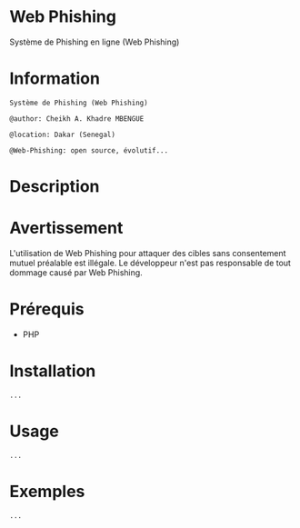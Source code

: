 Web Phishing
============
Système de Phishing en ligne (Web Phishing)

Information
===========
```
Système de Phishing (Web Phishing)

@author: Cheikh A. Khadre MBENGUE

@location: Dakar (Senegal)

@Web-Phishing: open source, évolutif...
```

Description
===========


Avertissement
=============
L'utilisation de Web Phishing pour attaquer des cibles sans consentement mutuel préalable est illégale. Le développeur n'est pas responsable de tout dommage causé par Web Phishing.

Prérequis
=========

* PHP

Installation
============

```
...
```

Usage
=====

```
...

```

Exemples
========

```
...
```

